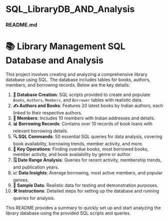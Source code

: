 # SQL_LibraryDB_AND_Analysis

### README.md

# 📚 Library Management SQL Database and Analysis

This project involves creating and analyzing a comprehensive library database using SQL. The database includes tables for books, authors, members, and borrowing records. Below are the key details:

1. **📂 Database Creation**: SQL scripts provided to create and populate `Books`, `Authors`, `Members`, and `Borrower` tables with realistic data.
2. **✍️ Authors and Books**: Features 20 latest books by Indian authors, each linked to their respective authors.
3. **👥 Members**: Includes 10 members with Indian addresses and details.
4. **📊 Borrowing Records**: Contains over 10 records of book loans with relevant borrowing details.
5. **🔍 SQL Commands**: 50 essential SQL queries for data analysis, covering book availability, borrowing trends, member activity, and more.
6. **📅 Key Operations**: Finding overdue books, most borrowed books, member activity, and book availability by genre or author.
7. **🗓️ Date Range Analysis**: Queries for recent activity, membership trends, and publication years.
8. **📈 Data Insights**: Average borrowing, most active members, and popular genres.
9. **📝 Sample Data**: Realistic data for testing and demonstration purposes.
10. **🛠️ Instructions**: Detailed steps for setting up the database and running queries for analysis.

This README provides a summary to quickly set up and start analyzing the library database using the provided SQL scripts and queries.
